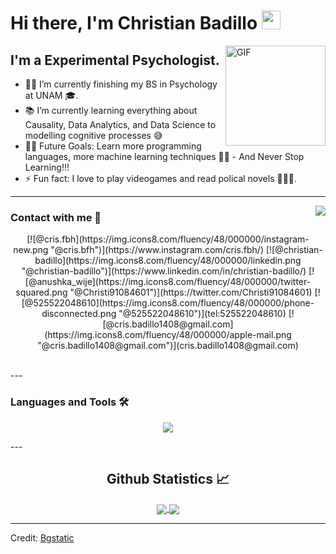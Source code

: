 # Hi there, I'm Christian Badillo  <img width="30px" src="https://media.tenor.com/images/3b388fe03da271d2674faf85eb7c3fcd/tenor.gif" />

<img align="right" alt="GIF" height="160px" src="https://media.giphy.com/media/du3J3cXyzhj75IOgvA/giphy.gif" />

## I'm a Experimental Psychologist.

- 👨‍💻 I’m currently finishing my BS in Psychology at UNAM 🎓.
- 📚 I’m currently learning everything about Causality, Data Analytics, and Data Science to modelling cognitive processes 😅
- 💪🏼 Future Goals: Learn more programming languages, more machine learning techniques 👨‍💻 - And Never Stop Learning!!!
- ⚡ Fun fact: I love to play videogames and read polical novels 🕵🏽‍♂️.

---

<img align="right" src="http://estruyf-github.azurewebsites.net/api/VisitorHit?user=[Christian-F-Badillo]Christian-F-Badillo&repo=Christian-F-Badillo&countColorcountColor&countColor=%237B1E7B"/>

### Contact with me 📝

<p align="center">
[![@cris.fbh](https://img.icons8.com/fluency/48/000000/instagram-new.png "@cris.bfh")](https://www.instagram.com/cris.fbh/) [![@christian-badillo](https://img.icons8.com/fluency/48/000000/linkedin.png "@christian-badillo")](https://www.linkedin.com/in/christian-badillo/) [![@anushka_wije](https://img.icons8.com/fluency/48/000000/twitter-squared.png "@Christi91084601")](https://twitter.com/Christi91084601) [![@525522048610](https://img.icons8.com/fluency/48/000000/phone-disconnected.png "@525522048610")](tel:525522048610) [![@cris.badillo1408@gmail.com](https://img.icons8.com/fluency/48/000000/apple-mail.png "@cris.badillo1408@gmail.com")](cris.badillo1408@gmail.com)
</p>
<br />
---

### Languages and Tools 🛠 


<p align="center">
  <a href="https://skillicons.dev">
    <img src="https://skillicons.dev/icons?i=py,r,git,github,html,vscode,latex,md,pytorch,tensorflow&perline=10" />
  </a>
</p>
---

<br/>

  <h2 align="center"> Github Statistics 📈 </h2>
  
  <div align="center"> 
     <a href="">
      <img align="center" src="https://github-readme-stats-sigma-five.vercel.app/api?username=Christian-F-Badillo&show_icons=true&include_all_commits=true&count_private=true&theme=react&line_height=40" />
    </a>
    <a href="">
      <img align="center" src="https://github-readme-stats.vercel.app/api/top-langs/?username=Christian-F-Badillo&theme=react&line_height=40&hide=css"/>
    </a>
</div

<br/>

----
Credit: [Bgstatic](https://github.com/Bgstatic)
